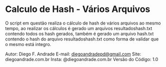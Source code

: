 # Calculo de Hash - Vários Arquivos

O script em questão realiza o cálculo de hash de vários arquivos ao mesmo tempo, ao realizar os cálculos é gerado um arquivos resultadoshash.txt contendo todos os hash gerados, também é gerado um arquivo hash.txt contendo o hash do arquivo resultadoshash.txt como forma de validar que o mesmo está integro.

Autor: Diego F. Andrade
E-mail: diegoandradepd@gmail.com
Site: diegoandrade.com.br
Insta: @diegoandrade.com.br
Versão do Código: 1.0
